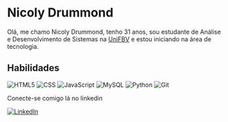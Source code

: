 # Nicoly Drummond

Olá, me chamo Nicoly Drummond, tenho 31 anos, sou estudante de Análise e Desenvolvimento de Sistemas na <a href="https://linkedin.com/in/nicolydrummond" target="blank">UniFBV</a> e estou iniciando na área de tecnologia.

## Habilidades

![HTML5](https://img.shields.io/badge/-HTML5-333333?style=flat&logo=html5)
![CSS](https://img.shields.io/badge/-CSS3-333333?style=flat&logo=css3)
![JavaScript](https://img.shields.io/badge/-JavaScript-333333?style=flat&logo=javascript)
![MySQL](https://img.shields.io/badge/-MySQL-333333?style=flat&logo=mysql)
![Python](https://img.shields.io/badge/-Python-333333?style=flat&logo=python)
![Git](https://img.shields.io/badge/-Git-333333?style=flat&logo=git&logoColor=F05032)

Conecte-se comigo lá no linkedin

[![LinkedIn](https://img.shields.io/badge/-LinkedIn-F0F0F0?style=for-the-badge&logo=linkedin&logoColor=0e76a8)](https://linkedin.com/in/nicolydrummond)
